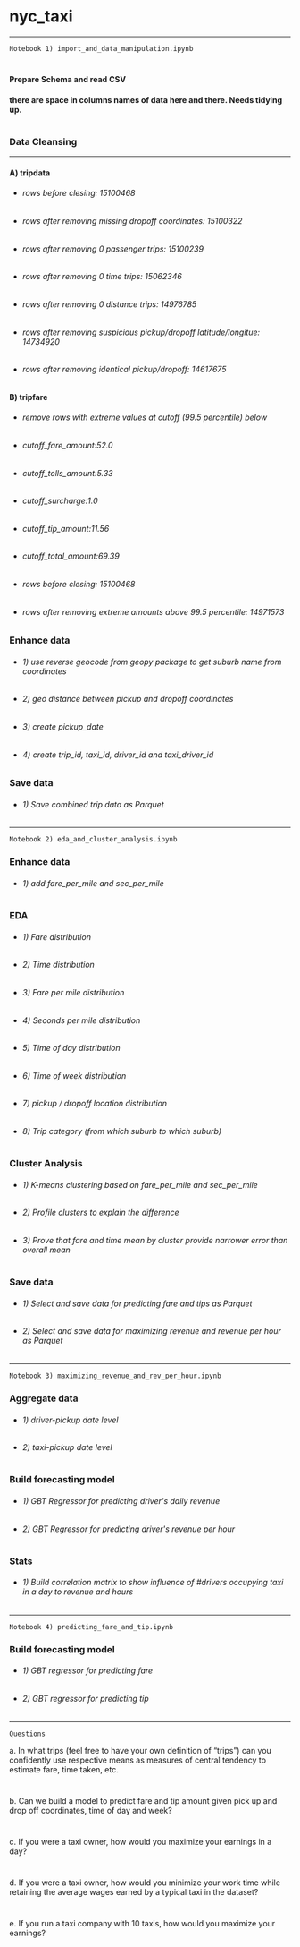 # nyc_taxi

----------------------------------------------------------------------------------------------
    Notebook 1) import_and_data_manipulation.ipynb
#
#### Prepare Schema and read CSV 
#### there are space in columns names of data here and there. Needs tidying up.
#
### Data Cleansing
-----------
#### A) tripdata

- ###### rows before clesing: 15100468
- ###### rows after removing missing dropoff coordinates: 15100322
- ###### rows after removing 0 passenger trips: 15100239
- ###### rows after removing 0 time trips: 15062346
- ###### rows after removing 0 distance trips: 14976785
- ###### rows after removing suspicious pickup/dropoff latitude/longitue: 14734920
- ###### rows after removing identical pickup/dropoff: 14617675

#### B) tripfare

- ###### remove rows with extreme values at cutoff (99.5 percentile) below
- ###### cutoff_fare_amount:52.0
- ###### cutoff_tolls_amount:5.33
- ###### cutoff_surcharge:1.0
- ###### cutoff_tip_amount:11.56
- ###### cutoff_total_amount:69.39
- ###### rows before clesing: 15100468
- ###### rows after removing extreme amounts above 99.5 percentile: 14971573

### Enhance data

- ###### 1) use reverse geocode from geopy package to get suburb name from coordinates
- ###### 2) geo distance between pickup and dropoff coordinates
- ###### 3) create pickup_date
- ###### 4) create trip_id, taxi_id, driver_id and taxi_driver_id

### Save data

- ###### 1) Save combined trip data as Parquet

-----------------------------------------------------------------------------------------------------------

    Notebook 2) eda_and_cluster_analysis.ipynb

### Enhance data

- ###### 1) add fare_per_mile and sec_per_mile
#
### EDA

- ###### 1) Fare distribution
- ###### 2) Time distribution
- ###### 3) Fare per mile distribution
- ###### 4) Seconds per mile distribution
- ###### 5) Time of day distribution
- ###### 6) Time of week distribution
- ###### 7) pickup / dropoff location distribution
- ###### 8) Trip category (from which suburb to which suburb)
#
### Cluster Analysis

- ###### 1) K-means clustering based on fare_per_mile and sec_per_mile
- ###### 2) Profile clusters to explain the difference
- ###### 3) Prove that fare and time mean by cluster provide narrower error than overall mean
#
### Save data

- ###### 1) Select and save data for predicting fare and tips as Parquet
- ###### 2) Select and save data for maximizing revenue and revenue per hour as Parquet

-----------------------------------------------------------------------------------------------------------

    Notebook 3) maximizing_revenue_and_rev_per_hour.ipynb

### Aggregate data

- ###### 1) driver-pickup date level
- ###### 2) taxi-pickup date level
#
### Build forecasting model

- ###### 1) GBT Regressor for predicting driver's daily revenue
- ###### 2) GBT Regressor for predicting driver's revenue per hour
#
### Stats

- ###### 1) Build correlation matrix to show influence of #drivers occupying taxi in a day to revenue and hours

-----------------------------------------------------------------------------------------------------------

    Notebook 4) predicting_fare_and_tip.ipynb

### Build forecasting model

- ###### 1) GBT regressor for predicting fare
- ###### 2) GBT regressor for predicting tip


-----------------------------------------------------------------------------------------------------------
    Questions
a. In what trips (feel free to have your own definition of “trips”) can you confidently use
respective means as measures of central tendency to estimate fare, time taken, etc.
#
b. Can we build a model to predict fare and tip amount given pick up and drop off coordinates,
time of day and week?
#
c. If you were a taxi owner, how would you maximize your earnings in a day?
#
d. If you were a taxi owner, how would you minimize your work time while retaining the average
wages earned by a typical taxi in the dataset?
#
e. If you run a taxi company with 10 taxis, how would you maximize your earnings?